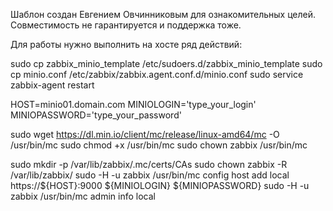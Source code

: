 Шаблон создан Евгением Овчинниковым для ознакомительных целей.
Совместимость не гарантируется и поддержка тоже.


Для работы нужно выполнить на хосте ряд действий:

sudo cp zabbix_minio_template /etc/sudoers.d/zabbix_minio_template
sudo cp minio.conf /etc/zabbix/zabbix.agent.conf.d/minio.conf
sudo service zabbix-agent restart

HOST=minio01.domain.com
MINIOLOGIN='type_your_login'
MINIOPASSWORD='type_your_password'

sudo wget https://dl.min.io/client/mc/release/linux-amd64/mc -O /usr/bin/mc
sudo chmod +x /usr/bin/mc
sudo chown zabbix /usr/bin/mc

sudo mkdir -p /var/lib/zabbix/.mc/certs/CAs
sudo chown zabbix -R /var/lib/zabbix/
sudo -H -u zabbix /usr/bin/mc config host add local https://${HOST}:9000 ${MINIOLOGIN} ${MINIOPASSWORD}
sudo -H -u zabbix /usr/bin/mc admin info local
